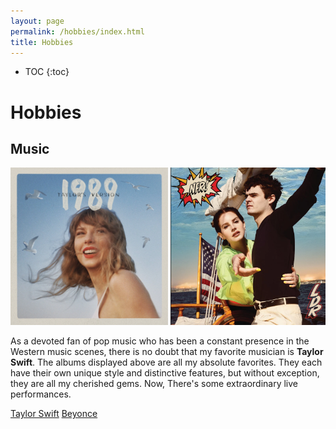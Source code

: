 ```yaml
---
layout: page
permalink: /hobbies/index.html
title: Hobbies
---
```


* TOC
{:toc}

# Hobbies

## Music

<html>
<head>
<style>
  .image-container {
    white-space: nowrap; /* 防止图片换行 */
    overflow-x: scroll; /* 水平滚动条 */
    width: 100%; /* 宽度占满容器 */
  }

  .image-container img {
    display: inline-block; /* 图片在同一水平线上 */
    max-width: 100%; /* 图片不超过容器宽度 */
    height: auto; /* 保持纵横比 */
  }
</style>
</head>
<body>

<div class="image-container">
  <img src="/images/hobbies/taylor.jpg" alt="Image 1" style="width: 50%; height: 50%;">
  <img src="/images/hobbies/lana.jpg" alt="Image 2" style="width: 50%; height: 50%;">
  <img src="/images/hobbies/beyonce.jpg" alt="Image 3" style="width: 50%; height: 50%;">
  <img src="/images/hobbies/anson.jpg" alt="Image 4" style="width: 50%; height: 50%;">
  <img src="/images/hobbies/lorde.jpg" alt="Image 5" style="width: 50%; height: 50%;">
  <img src="/images/hobbies/accusefive.jpg" alt="Image 6" style="width: 50%; height: 50%;">
</div>
</body>
</html>

As a devoted fan of pop music who has been a constant presence in the Western music scenes, there is no doubt that my favorite musician is **Taylor Swift**. The albums displayed above are all my absolute favorites. They each have their own unique style and distinctive features, but without exception, they are all my cherished gems. Now, There's some extraordinary live performances. 

[Taylor Swift](https://www.youtube.com/watch?v=P5JLMp08GC0)
[Beyonce](https://www.youtube.com/watch?v=suIg9kTGBVI)
